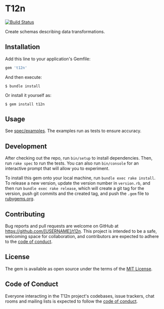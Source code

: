 # T12n

[![Build Status](https://travis-ci.com/austinthecoder/t12n.svg?branch=main)](https://travis-ci.com/austinthecoder/t12n)

Create schemas describing data transformations.

## Installation

Add this line to your application's Gemfile:

```ruby
gem 't12n'
```

And then execute:

    $ bundle install

Or install it yourself as:

    $ gem install t12n

## Usage

See [spec/examples](spec/examples). The examples run as tests to ensure accuracy.

## Development

After checking out the repo, run `bin/setup` to install dependencies. Then, run `rake spec` to run the tests. You can also run `bin/console` for an interactive prompt that will allow you to experiment.

To install this gem onto your local machine, run `bundle exec rake install`. To release a new version, update the version number in `version.rb`, and then run `bundle exec rake release`, which will create a git tag for the version, push git commits and the created tag, and push the `.gem` file to [rubygems.org](https://rubygems.org).

## Contributing

Bug reports and pull requests are welcome on GitHub at https://github.com/[USERNAME]/t12n. This project is intended to be a safe, welcoming space for collaboration, and contributors are expected to adhere to the [code of conduct](https://github.com/[USERNAME]/t12n/blob/master/CODE_OF_CONDUCT.md).

## License

The gem is available as open source under the terms of the [MIT License](https://opensource.org/licenses/MIT).

## Code of Conduct

Everyone interacting in the T12n project's codebases, issue trackers, chat rooms and mailing lists is expected to follow the [code of conduct](https://github.com/[USERNAME]/t12n/blob/master/CODE_OF_CONDUCT.md).
